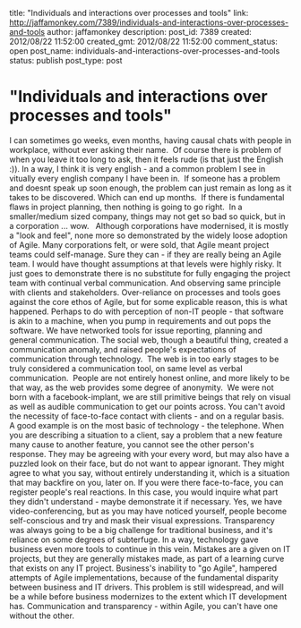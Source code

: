 title: "Individuals and interactions over processes and tools"
link: http://jaffamonkey.com/7389/individuals-and-interactions-over-processes-and-tools
author: jaffamonkey
description: 
post_id: 7389
created: 2012/08/22 11:52:00
created_gmt: 2012/08/22 11:52:00
comment_status: open
post_name: individuals-and-interactions-over-processes-and-tools
status: publish
post_type: post

# "Individuals and interactions over processes and tools"

I can sometimes go weeks, even months, having causal chats with people in workplace, without ever asking their name.  Of course there is problem of when you leave it too long to ask, then it feels rude (is that just the English :)). In a way, I think it is very english - and a common problem I see in vitually every english company I have been in.  If someone has a problem and doesnt speak up soon enough, the problem can just remain as long as it takes to be discovered. Which can end up months.  If there is fundamental flaws in project planning, then nothing is going to go right.  In a smaller/medium sized company, things may not get so bad so quick, but in a corporation ... wow.   Although corporations have modernised, it is mostly a "look and feel", none more so demonstrated by the widely loose adoption of Agile. Many corporations felt, or were sold, that Agile meant project teams could self-manage. Sure they can - if they are really being an Agile team. I would have thought assumptions at that levels were highly risky. It just goes to demonstrate there is no substitute for fully engaging the project team with continual verbal communication. And observing same principle with clients and stakeholders. Over-reliance on processes and tools goes against the core ethos of Agile, but for some explicable reason, this is what happened. Perhaps to do with perception of non-IT people - that software is akin to a machine, when you pump in requirements and out pops the software. We have networked tools for issue reporting, planning and general communication. The social web, though a beautiful thing, created a communication anomaly, and raised people's expectations of communication through technology.  The web is in too early stages to be truly considered a communication tool, on same level as verbal communication.  People are not entirely honest online, and more likely to be that way, as the web provides some degree of anonymity.  We were not born with a facebook-implant, we are still primitive beings that rely on visual as well as audible communication to get our points across. You can't avoid the necessity of face-to-face contact with clients - and on a regular basis. A good example is on the most basic of technology - the telephone. When you are describing a situation to a client, say a problem that a new feature many cause to another feature, you cannot see the other person's response. They may be agreeing with your every word, but may also have a puzzled look on their face, but do not want to appear ignorant. They might agree to what you say, without entirely understanding it, which is a situation that may backfire on you, later on. If you were there face-to-face, you can register people's real reactions. In this case, you would inquire what part they didn't understand - maybe demonstrate it if necessary. Yes, we have video-conferencing, but as you may have noticed yourself, people become self-conscious and try and mask their visual expressions. Transparency was always going to be a big challenge for traditional business, and it's reliance on some degrees of subterfuge. In a way, technology gave business even more tools to continue in this vein. Mistakes are a given on IT projects, but they are generally mistakes made, as part of a learning curve that exists on any IT project. Business's inability to "go Agile", hampered attempts of Agile implementations, because of the fundamental disparity between business and IT drivers. This problem is still widespread, and will be a while before business modernizes to the extent which IT development has. Communication and transparency - within Agile, you can't have one without the other.